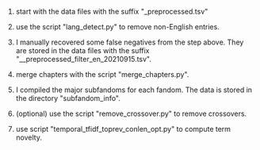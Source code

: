 1. start with the data files with the suffix "\_preprocessed.tsv"

2. use the script "lang_detect.py" to remove non-English entries.

3. I manually recovered some false negatives from the step above. They are stored in the data files with the suffix "\__preprocessed_filter_en_20210915.tsv".

4. merge chapters with the script "merge_chapters.py".

5. I compiled the major subfandoms for each fandom. The data is stored in the directory "subfandom_info".

6. (optional) use the script "remove_crossover.py" to remove crossovers.

7. use script "temporal_tfidf_toprev_conlen_opt.py" to compute term novelty.
